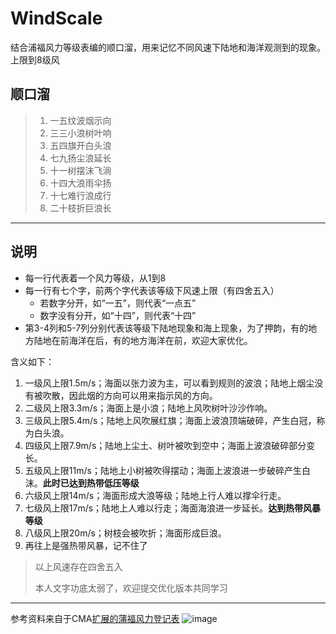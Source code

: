# WindScale
结合浦福风力等级表编的顺口溜，用来记忆不同风速下陆地和海洋观测到的现象。上限到8级风
## 顺口溜
> 1. 一五纹波烟示向
> 2. 三三小浪树叶响
> 3. 五四旗开白头浪
> 4. 七九扬尘浪延长
> 5. 十一树摆沫飞淌
> 6. 十四大浪雨伞扬
> 7. 十七难行浪成行
> 8. 二十枝折巨浪长
---
## 说明
- 每一行代表着一个风力等级，从1到8
- 每一行有七个字，前两个字代表该等级下风速上限（有四舍五入）
  - 若数字分开，如“一五”，则代表“一点五”
  - 数字没有分开，如“十四”，则代表“十四”
- 第3-4列和5-7列分别代表该等级下陆地现象和海上现象，为了押韵，有的地方陆地在前海洋在后，有的地方海洋在前，欢迎大家优化。

含义如下：
1. 一级风上限1.5m/s；海面以张力波为主，可以看到规则的波浪；陆地上烟尘没有被吹散，因此烟的方向可以用来指示风的方向。
2. 二级风上限3.3m/s；海面上是小浪；陆地上风吹树叶沙沙作响。
3. 三级风上限5.4m/s；陆地上风吹展红旗；海面上波浪顶端破碎，产生白冠，称为白头浪。
4. 四级风上限7.9m/s；陆地上尘土、树叶被吹到空中；海面上波浪破碎部分变长。
5. 五级风上限11m/s；陆地上小树被吹得摆动；海面上波浪进一步破碎产生白沫。**此时已达到热带低压等级**
6. 六级风上限14m/s；海面形成大浪等级；陆地上行人难以撑伞行走。
7. 七级风上限17m/s；陆地上人难以行走；海面海浪进一步延长。**达到热带风暴等级**
8. 八级风上限20m/s；树枝会被吹折；海面形成巨浪。
9. 再往上是强热带风暴，记不住了

> 以上风速存在四舍五入
>
> 本人文字功底太弱了，欢迎提交优化版本共同学习
---



参考资料来自于CMA[扩展的蒲福风力登记表](https://tcdata.typhoon.org.cn/zy_wind.html)
![image](https://github.com/user-attachments/assets/b8e19784-923c-4c18-bb9e-109176fb359f)


